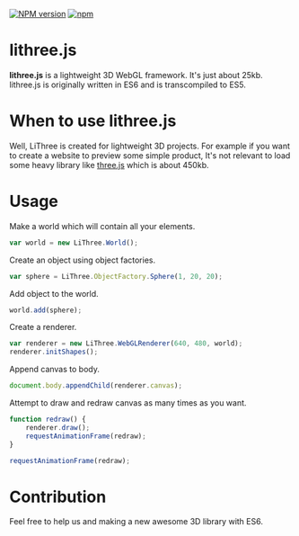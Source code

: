[![NPM version](http://img.shields.io/npm/v/lithree.js.svg?style=flat)](https://www.npmjs.org/package/openbabel) [![npm](https://img.shields.io/npm/l/lithree.js.svg?style=flat)](http://mohebifar.mit-license.org/)

# lithree.js
**lithree.js** is a lightweight 3D WebGL framework. It's just about 25kb. lithree.js is originally written in ES6 and is transcompiled to ES5.

# When to use lithree.js
Well, LiThree is created for lightweight 3D projects. For example if you want to create a website to preview some simple product, It's not relevant to load some heavy library like [three.js](https://github.com/mrdoob/three.js) which is about 450kb.

# Usage

Make a world which will contain all your elements.

```js
var world = new LiThree.World();
```

Create an object using object factories.

```js
var sphere = LiThree.ObjectFactory.Sphere(1, 20, 20);
```

Add object to the world.

```js
world.add(sphere);
```

Create a renderer.

```js
var renderer = new LiThree.WebGLRenderer(640, 480, world);
renderer.initShapes();
```

Append canvas to body.

```js
document.body.appendChild(renderer.canvas);
```

Attempt to draw and redraw canvas as many times as you want.

```js
function redraw() {
    renderer.draw();
    requestAnimationFrame(redraw);
}

requestAnimationFrame(redraw);
```

# Contribution
Feel free to help us and making a new awesome 3D library with ES6.
